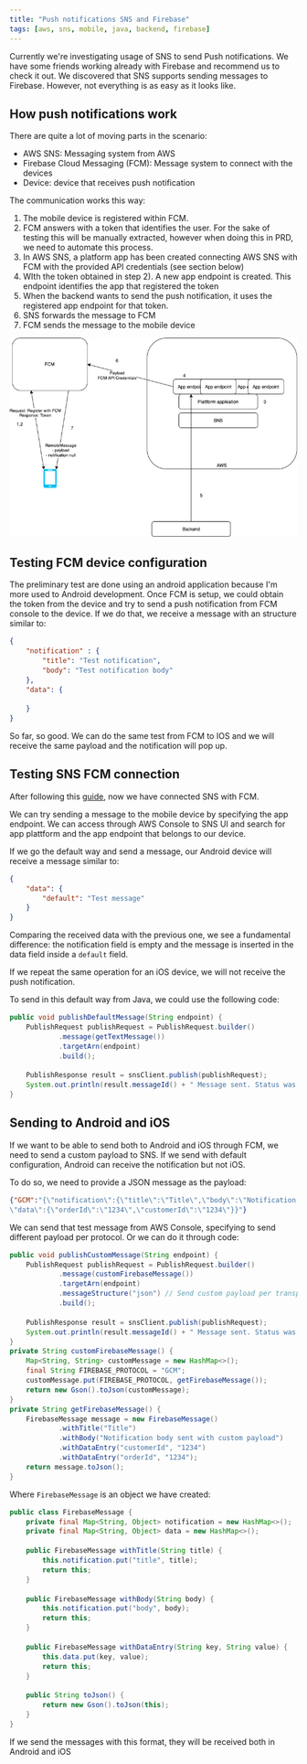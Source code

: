 ```yaml
---
title: "Push notifications SNS and Firebase"
tags: [aws, sns, mobile, java, backend, firebase]
---
```


Currently we're investigating usage of SNS to send Push notifications. We have some friends working already with Firebase and recommend us to check it out. We discovered that SNS supports sending messages to Firebase. However, not everything is as easy as it looks like.

<!--truncate-->

## How push notifications work

There are quite a lot of moving parts in the scenario:

- AWS SNS: Messaging system from AWS
- Firebase Cloud Messaging (FCM): Message system to connect with the devices
- Device: device that receives push notification

The communication works this way:

1. The mobile device is registered within FCM.
2. FCM answers with a token that identifies the user. For the sake of testing
this will be manually extracted, however when doing this in PRD,
we need to automate this process.
3. In AWS SNS, a platform app has been created connecting AWS SNS with
   FCM with the provided API credentials (see section below)
4. WIth the token obtained in step 2). A new app endpoint is created.
   This endpoint identifies the app that registered the token
5. When the backend wants to send the push notification, it uses the
   registered app endpoint for that token.
6. SNS forwards the message to FCM
7. FCM sends the message to the mobile device

![Push notifications communication](pn.png "Push push notifications communication")

## Testing FCM device configuration

The preliminary test are done using an android application because I'm more used to Android development. Once FCM is setup, we could obtain the token from the device and try to send a push notification from FCM console to the device. If we do that, we receive a message with an structure similar to:

```json
{  
    "notification" : {
        "title": "Test notification",
        "body": "Test notification body"
    },
    "data": {

    }
}
```

So far, so good. We can do the same test from FCM to IOS and we will receive the same payload and the notification will pop up.

## Testing SNS FCM connection

After following this <a href="https://aws.amazon.com/es/premiumsupport/knowledge-center/create-android-push-messaging-sns/">guide</a>, now we have connected SNS with FCM.

We can try sending a message to the mobile device by specifying the app endpoint. We can access through AWS Console to SNS UI and search for app plattform and the app endpoint that belongs to our device.

If we go the default way and send a message, our Android device will receive a message similar to:

```json
{  
    "data": {
        "default": "Test message"
    }
}
```

Comparing the received data with the previous one, we see a fundamental difference: the notification field is empty and the message is inserted in the data field inside a `default` field.

If we repeat the same operation for an iOS device, we will not receive the push notification.

To send in this default way from Java, we could use the following code:

```java
public void publishDefaultMessage(String endpoint) {
    PublishRequest publishRequest = PublishRequest.builder()
            .message(getTextMessage())
            .targetArn(endpoint)
            .build();

    PublishResponse result = snsClient.publish(publishRequest);
    System.out.println(result.messageId() + " Message sent. Status was " + result.sdkHttpResponse().statusCode());
}
```

## Sending to Android and iOS

If we want to be able to send both to Android and iOS through FCM, we need to send a custom payload to SNS. If we send with default configuration, Android can receive the notification but not iOS.

To do so, we need to provide a JSON message as the payload:

```json
{"GCM":"{\"notification\":{\"title\":\"Title\",\"body\":\"Notification body sent with custom payload\"},
\"data\":{\"orderId\":\"1234\",\"customerId\":\"1234\"}}"}
```

We can send that test message from AWS Console, specifying to send different payload per protocol. Or we can do it through code:

```java
public void publishCustomMessage(String endpoint) {
    PublishRequest publishRequest = PublishRequest.builder()
            .message(customFirebaseMessage())
            .targetArn(endpoint)
            .messageStructure("json") // Send custom payload per transport type
            .build();

    PublishResponse result = snsClient.publish(publishRequest);
    System.out.println(result.messageId() + " Message sent. Status was " + result.sdkHttpResponse().statusCode());
}
private String customFirebaseMessage() {
    Map<String, String> customMessage = new HashMap<>();
    final String FIREBASE_PROTOCOL = "GCM";
    customMessage.put(FIREBASE_PROTOCOL, getFirebaseMessage());
    return new Gson().toJson(customMessage);
}
private String getFirebaseMessage() {
    FirebaseMessage message = new FirebaseMessage()
            .withTitle("Title")
            .withBody("Notification body sent with custom payload")
            .withDataEntry("customerId", "1234")
            .withDataEntry("orderId", "1234");
    return message.toJson();
}
```

Where `FirebaseMessage` is an object we have created:

```java
public class FirebaseMessage {
    private final Map<String, Object> notification = new HashMap<>();
    private final Map<String, Object> data = new HashMap<>();

    public FirebaseMessage withTitle(String title) {
        this.notification.put("title", title);
        return this;
    }

    public FirebaseMessage withBody(String body) {
        this.notification.put("body", body);
        return this;
    }

    public FirebaseMessage withDataEntry(String key, String value) {
        this.data.put(key, value);
        return this;
    }

    public String toJson() {
        return new Gson().toJson(this);
    }
}
```

If we send the messages with this format, they will be received both in Android and iOS